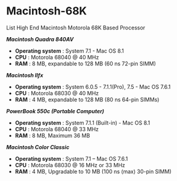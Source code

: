# Macintosh-68K
List High End Macintosh Motorola 68K Based Processor

***Macintosh Quadra 840AV***

* **Operating system** : System 7.1 - Mac OS 8.1
* **CPU**              : Motorola 68040 @ 40 MHz
* **RAM**              : 8 MB, expandable to 128 MB (60 ns 72-pin SIMM)

***Macintosh IIfx***

* **Operating system** : System 6.0.5 - 7.1.1(Pro), 7.5 - Mac OS 7.6.1
* **CPU**              : Motorola 68030 @ 40 MHz
* **RAM**              : 4 MB, expandable to 128 MB (80 ns 64-pin SIMMs)

***PowerBook 550c (Portable Computer)***

* **Operating system** : System 7.1.1 (Built-in) - Mac OS 8.1
* **CPU**              : Motorola 68040 @ 33 MHz
* **RAM**              : 8 MB, Maximum 36 MB

***Macintosh Color Classic***

* **Operating system** : System 7.1 – Mac OS 7.6.1
* **CPU**              : Motorola 68030 @ 16 MHz or 33 MHz
* **RAM**              : 4 MB, Upgradable to 10 MB (100 ns (max) 30-pin SIMM)
